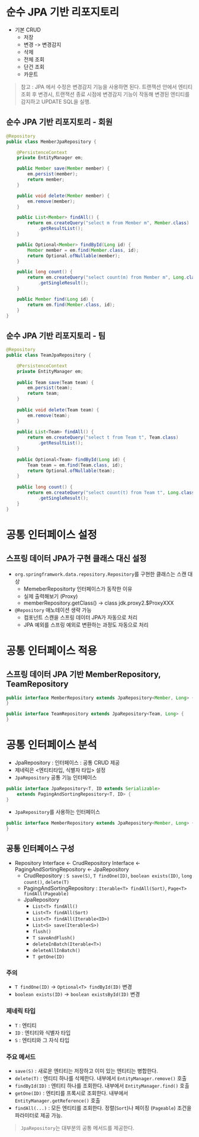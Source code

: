 # 순수 JPA 기반 리포지토리
- 기본 CRUD
  - 저장
  - 변경 -> 변경감지
  - 삭제
  - 전체 조회
  - 단건 조회
  - 카운트
> 참고 : JPA 에서 수정은 변경감지 기능을 사용하면 된다. 트랜잭션 안에서 엔티티 조회 후 변경시, 트랜잭션 종료 시점에 변경감지 기능이 작동해 변경된
> 엔티티를 감지하고 UPDATE SQL을 실행.

## 순수 JPA 기반 리포지토리 - 회원
```java
@Repository
public class MemberJpaRepository {

	@PersistenceContext
	private EntityManager em;

	public Member save(Member member) {
		em.persist(member);
		return member;
	}

	public void delete(Member member) {
		em.remove(member);
	}

	public List<Member> findAll() {
		return em.createQuery("select m from Member m", Member.class)
			.getResultList();
	}

	public Optional<Member> findById(Long id) {
		Member member = em.find(Member.class, id);
		return Optional.ofNullable(member);
	}

	public long count() {
		return em.createQuery("select count(m) from Member m", Long.class)
			.getSingleResult();
	}

	public Member find(Long id) {
		return em.find(Member.class, id);
	}
}
```
## 순수 JPA 기반 리포지토리 - 팀
```java
@Repository
public class TeamJpaRepository {

    @PersistenceContext
    private EntityManager em;
    
    public Team save(Team team) {
        em.persist(team);
        return team;
    }
    
    public void delete(Team team) {
        em.remove(team);
    }
    
    public List<Team> findAll() {
        return em.createQuery("select t from Team t", Team.class)
            .getResultList();
    }
    
    public Optional<Team> findById(Long id) {
        Team team = em.find(Team.class, id);
        return Optional.ofNullable(team);
    }
    
    public long count() {
        return em.createQuery("select count(t) from Team t", Long.class)
            .getSingleResult();
    }
}
```
# 공통 인터페이스 설정
## 스프링 데이터 JPA가 구현 클래스 대신 설정
- `org.springframwork.data.repository.Repository`를 구현한 클래스는 스캔 대상
  - MemeberRepositorty 인터페이스가 동작한 이유
  - 실제 출력해보기 (Proxy)
  - memberRepository.getClass() -> class jdk.proxy2.$ProxyXXX
- `@Repository` 애노테이션 생략 가능
  - 컴포넌트 스캔을 스프링 데이터 JPA가 자동으로 처리
  - JPA 예외를 스프링 예외로 변환하는 과정도 자동으로 처리

# 공통 인터페이스 적용
## 스프링 데이터 JPA 기반 MemberRepository, TeamRepository
```java
public interface MemberRepository extends JpaRepository<Member, Long> {
}
```
```java
public interface TeamRepository extends JpaRepository<Team, Long> {
}
```

# 공통 인터페이스 분석
- JpaRepository : 인터페이스 : 공통 CRUD 제공
- 제네릭은 <엔티티타입, 식별자 타입> 설정
- `JpaRepository` 공통 기능 인터페이스
```java
public interface JpaRepository<T, ID extends Serializable>
	extends PagingAndSortingRepository<T, ID> {
}
```
- `JpaRepository`를 사용하는 인터페이스
```java
public interface MemberRepository extends JpaRepository<Member, Long> {
}
```

## 공통 인터페이스 구성
- Repository Interface <- CrudRepository Interface <- PagingAndSortingRepository <- JpaRepository
    - CrudRepository : `S save(S)`, `T findOne(ID)`, `boolean exists(ID)`, `long count()`, `delete(T)`
    - PagingAndSortingRepository : `Iterable<T> findAll(Sort)`, `Page<T> findAll(Pageable)`
    - JpaRepository 
      - `List<T> findAll()`
      - `List<T> findAll(Sort)`
      - `List<T> findAll(Iterable<ID>)`
      - `List<S> save(Iterable<S>)`
      - `flush()`
      - `T saveAndFlush()`
      - `deleteInBatch(Iterable<T>)`
      - `deleteAllInBatch()`
      - `T getOne(ID)`
### 주의
- `T findOne(ID)` -> `Optional<T> findById(ID)` 변경
- `boolean exists(ID)` -> `boolean existsById(ID)` 변경

### 제네릭 타입
- `T` : 엔티티
- `ID` : 엔티티와 식별자 타입
- `S` : 엔티티와 그 자식 타입

### 주요 메서드
- `save(S)` : 새로운 엔티티는 저장하고 이미 있는 엔티티는 병합한다.
- `delete(T)` : 엔티티 하나를 삭제한다. 내부에서 `EntityManager.remove()` 호출
- `findById(ID)` : 엔티티 하나를 조회한다. 내부에서 `EntityManager.find()` 호출
- `getOne(ID)` : 엔티티를 프록시로 조회한다. 내부에서 `EntityManager.getReference()` 호출
- `findAll(...)` : 모든 엔티티를 조회한다. 정렬(`Sort`)나 페이징 (`Pageable`) 조건을 파라미터로 제공 가능.

> `JpaRepository`는 대부분의 공통 메서드를 제공한다.

